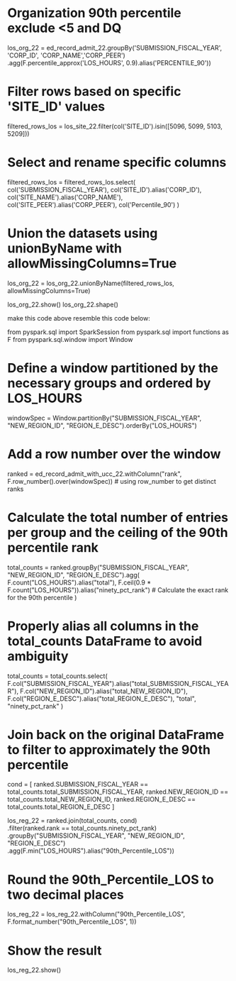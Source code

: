 # Organization 90th percentile exclude <5 and DQ
los_org_22 = ed_record_admit_22.groupBy('SUBMISSION_FISCAL_YEAR', 'CORP_ID', 'CORP_NAME','CORP_PEER') \
                          .agg(F.percentile_approx('LOS_HOURS', 0.9).alias('PERCENTILE_90'))

# Filter rows based on specific 'SITE_ID' values
filtered_rows_los = los_site_22.filter(col('SITE_ID').isin([5096, 5099, 5103, 5209]))

# Select and rename specific columns
filtered_rows_los = filtered_rows_los.select(
    col('SUBMISSION_FISCAL_YEAR'),
    col('SITE_ID').alias('CORP_ID'),
    col('SITE_NAME').alias('CORP_NAME'),
    col('SITE_PEER').alias('CORP_PEER'),
    col('Percentile_90')
)

# Union the datasets using unionByName with allowMissingColumns=True
los_org_22 = los_org_22.unionByName(filtered_rows_los, allowMissingColumns=True)

los_org_22.show()
los_org_22.shape()


make this code above resemble this code below: 

from pyspark.sql import SparkSession
from pyspark.sql import functions as F
from pyspark.sql.window import Window

# Define a window partitioned by the necessary groups and ordered by LOS_HOURS
windowSpec = Window.partitionBy("SUBMISSION_FISCAL_YEAR", "NEW_REGION_ID", "REGION_E_DESC").orderBy("LOS_HOURS")

# Add a row number over the window
ranked = ed_record_admit_with_ucc_22.withColumn("rank", F.row_number().over(windowSpec))  # using row_number to get distinct ranks

# Calculate the total number of entries per group and the ceiling of the 90th percentile rank
total_counts = ranked.groupBy("SUBMISSION_FISCAL_YEAR", "NEW_REGION_ID", "REGION_E_DESC").agg(
    F.count("LOS_HOURS").alias("total"),
    F.ceil(0.9 * F.count("LOS_HOURS")).alias("ninety_pct_rank")  # Calculate the exact rank for the 90th percentile
)

# Properly alias all columns in the total_counts DataFrame to avoid ambiguity
total_counts = total_counts.select(
    F.col("SUBMISSION_FISCAL_YEAR").alias("total_SUBMISSION_FISCAL_YEAR"),
    F.col("NEW_REGION_ID").alias("total_NEW_REGION_ID"),
    F.col("REGION_E_DESC").alias("total_REGION_E_DESC"),
    "total",
    "ninety_pct_rank"
)

# Join back on the original DataFrame to filter to approximately the 90th percentile
cond = [
    ranked.SUBMISSION_FISCAL_YEAR == total_counts.total_SUBMISSION_FISCAL_YEAR,
    ranked.NEW_REGION_ID == total_counts.total_NEW_REGION_ID,
    ranked.REGION_E_DESC == total_counts.total_REGION_E_DESC
]

los_reg_22 = ranked.join(total_counts, cond)\
    .filter(ranked.rank == total_counts.ninety_pct_rank)\
    .groupBy("SUBMISSION_FISCAL_YEAR", "NEW_REGION_ID", "REGION_E_DESC")\
    .agg(F.min("LOS_HOURS").alias("90th_Percentile_LOS"))

# Round the 90th_Percentile_LOS to two decimal places
los_reg_22 = los_reg_22.withColumn("90th_Percentile_LOS", F.format_number("90th_Percentile_LOS", 1))

# Show the result
los_reg_22.show()



